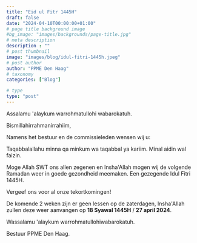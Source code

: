 ```yaml
---
title: "Eid ul Fitr 1445H"
draft: false
date: "2024-04-10T00:00:00+01:00"
# page title background image
#bg_image: "images/backgrounds/page-title.jpg"
# meta description
description : ""
# post thumbnail
image: "images/blog/idul-fitri-1445h.jpeg"
# post author
author: "PPME Den Haag"
# taxonomy
categories: ["Blog"]

# type
type: "post"
---
```


Assalamu 'alaykum warrohmatullohi wabarokatuh. 

Bismillahirrahmanirrahiim,

Namens het bestuur en de commissieleden wensen wij u:

Taqabbalallahu minna qa minkum wa taqabbal ya kariim. Minal aidin wal faizin.

Moge Allah SWT ons allen zegenen en Insha'Allah mogen wij de volgende Ramadan weer in goede gezondheid meemaken.
Een gezegende Idul Fitri 1445H. 

Vergeef ons voor al onze tekortkomingen!

De komende 2 weken zijn er geen lessen op de zaterdagen, Insha'Allah zullen deze weer aanvangen op **18 Syawal 1445H** / **27 april 2024**.

Wassalamu 'alaykum warrohmatullohiwabarokatuh. 


Bestuur PPME Den Haag.
